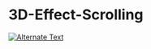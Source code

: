 # 3D-Effect-Scrolling

<a href="{https://drive.google.com/file/d/1TDgSYTOLkf8K_f_Ww6AaHU6WUQokGYRW/view?usp=sharing}" ><img src="{image-url}" alt="Alternate Text" /></a>
